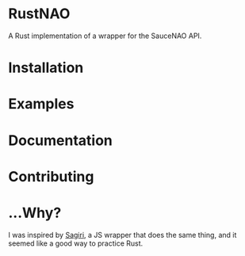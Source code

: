 # RustNAO

A Rust implementation of a wrapper for the SauceNAO API.

# Installation

# Examples

# Documentation

# Contributing

# ...Why?

I was inspired by [Sagiri](https://github.com/ClarityCafe/Sagiri), a JS wrapper that does the same thing, and it seemed like a good way to practice Rust.